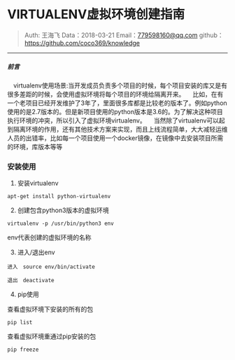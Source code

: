 
# VIRTUALENV虚拟环境创建指南

>Auth: 王海飞
>Data：2018-03-21
>Email：779598160@qq.com
>github：https://github.com/coco369/knowledge

---

##### 前言
　virtualenv使用场景:当开发成员负责多个项目的时候，每个项目安装的库又是有很多差距的时候，会使用虚拟环境将每个项目的环境给隔离开来。
　比如，在有一个老项目已经开发维护了3年了，里面很多库都是比较老的版本了。例如python使用的是2.7版本的。但是新项目使用的python版本是3.6的。为了解决这种项目执行环境的冲突，所以引入了虚拟环境virtualenv。
　当然除了virtualenv可以起到隔离环境的作用，还有其他技术方案来实现，而且上线流程简单，大大减轻运维人员的出错率，比如每一个项目使用一个docker镜像，在镜像中去安装项目所需的环境，库版本等等

### 安装使用

1. 安装virtualenv

```
apt-get install python-virtualenv
```

2. 创建包含python3版本的虚拟环境
```
virtualenv -p /usr/bin/python3 env
```
env代表创建的虚拟环境的名称


3. 进入/退出env
```
进入　source env/bin/activate

退出　deactivate
```

4. pip使用

查看虚拟环境下安装的所有的包　
```
pip list
```
查看虚拟环境重通过pip安装的包
```
pip freeze
```


